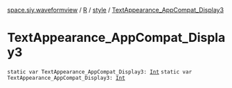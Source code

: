 [space.siy.waveformview](../../index.md) / [R](../index.md) / [style](index.md) / [TextAppearance_AppCompat_Display3](./-text-appearance_-app-compat_-display3.md)

# TextAppearance_AppCompat_Display3

`static var TextAppearance_AppCompat_Display3: `[`Int`](https://kotlinlang.org/api/latest/jvm/stdlib/kotlin/-int/index.html)
`static var TextAppearance_AppCompat_Display3: `[`Int`](https://kotlinlang.org/api/latest/jvm/stdlib/kotlin/-int/index.html)